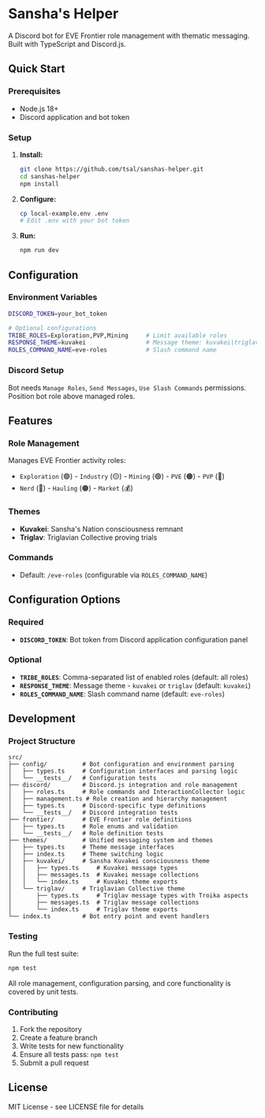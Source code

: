 # Sansha's Helper

A Discord bot for EVE Frontier role management with thematic messaging. Built with TypeScript and Discord.js.

## Quick Start

### Prerequisites

- Node.js 18+ 
- Discord application and bot token

### Setup

1. **Install:**
   ```bash
   git clone https://github.com/tsal/sanshas-helper.git
   cd sanshas-helper
   npm install
   ```

2. **Configure:**
   ```bash
   cp local-example.env .env
   # Edit .env with your bot token
   ```

3. **Run:**
   ```bash
   npm run dev
   ```

## Configuration

### Environment Variables

```bash
DISCORD_TOKEN=your_bot_token

# Optional configurations
TRIBE_ROLES=Exploration,PVP,Mining     # Limit available roles
RESPONSE_THEME=kuvakei                 # Message theme: kuvakei|triglav  
ROLES_COMMAND_NAME=eve-roles           # Slash command name
```

### Discord Setup

Bot needs `Manage Roles`, `Send Messages`, `Use Slash Commands` permissions. Position bot role above managed roles.

## Features

### Role Management

Manages EVE Frontier activity roles:
- `Exploration` (🟣) - `Industry` (🟡) - `Mining` (🟢) - `PVE` (🟠) - `PVP` (🔴)
- `Nerd` (🔵) - `Hauling` (🟤) - `Market` (💰)

### Themes

- **Kuvakei**: Sansha's Nation consciousness remnant
- **Triglav**: Triglavian Collective proving trials

### Commands

- Default: `/eve-roles` (configurable via `ROLES_COMMAND_NAME`)

## Configuration Options

### Required

- **`DISCORD_TOKEN`**: Bot token from Discord application configuration panel

### Optional

- **`TRIBE_ROLES`**: Comma-separated list of enabled roles (default: all roles)
- **`RESPONSE_THEME`**: Message theme - `kuvakei` or `triglav` (default: `kuvakei`)
- **`ROLES_COMMAND_NAME`**: Slash command name (default: `eve-roles`)

## Development

### Project Structure

```
src/
├── config/          # Bot configuration and environment parsing
│   ├── types.ts     # Configuration interfaces and parsing logic
│   └── __tests__/   # Configuration tests
├── discord/         # Discord.js integration and role management
│   ├── roles.ts     # Role commands and InteractionCollector logic
│   ├── management.ts # Role creation and hierarchy management
│   ├── types.ts     # Discord-specific type definitions
│   └── __tests__/   # Discord integration tests
├── frontier/        # EVE Frontier role definitions
│   ├── types.ts     # Role enums and validation
│   └── __tests__/   # Role definition tests
├── themes/          # Unified messaging system and themes
│   ├── types.ts     # Theme message interfaces
│   ├── index.ts     # Theme switching logic
│   ├── kuvakei/     # Sansha Kuvakei consciousness theme
│   │   ├── types.ts     # Kuvakei message types
│   │   ├── messages.ts  # Kuvakei message collections
│   │   └── index.ts     # Kuvakei theme exports
│   └── triglav/     # Triglavian Collective theme
│       ├── types.ts     # Triglav message types with Troika aspects
│       ├── messages.ts  # Triglav message collections
│       └── index.ts     # Triglav theme exports
└── index.ts         # Bot entry point and event handlers
```

### Testing

Run the full test suite:
```bash
npm test
```

All role management, configuration parsing, and core functionality is covered by unit tests.

### Contributing

1. Fork the repository
2. Create a feature branch
3. Write tests for new functionality  
4. Ensure all tests pass: `npm test`
5. Submit a pull request

## License

MIT License - see LICENSE file for details
